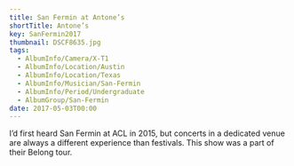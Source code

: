 ```yaml
---
title: San Fermin at Antone’s
shortTitle: Antone’s
key: SanFermin2017
thumbnail: DSCF8635.jpg
tags:
  - AlbumInfo/Camera/X-T1
  - AlbumInfo/Location/Austin
  - AlbumInfo/Location/Texas
  - AlbumInfo/Musician/San-Fermin
  - AlbumInfo/Period/Undergraduate
  - AlbumGroup/San-Fermin
date: 2017-05-03T00:00
---
```

I’d first heard San Fermin at ACL in 2015, but concerts in a dedicated venue are always a different experience than festivals. This show was a part of their Belong tour.
